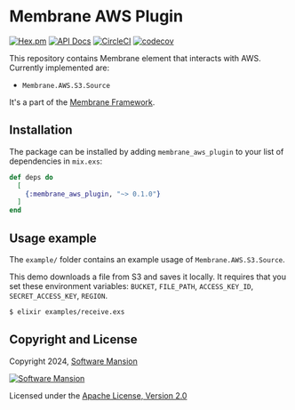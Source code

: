 # Membrane AWS Plugin

[![Hex.pm](https://img.shields.io/hexpm/v/membrane_aws_plugin.svg)](https://hex.pm/packages/membrane_aws_plugin)
[![API Docs](https://img.shields.io/badge/api-docs-yellow.svg?style=flat)](https://hexdocs.pm/membrane_aws_plugin)
[![CircleCI](https://circleci.com/gh/jellyfish-dev/membrane_aws_plugin.svg?style=svg)](https://circleci.com/gh/jellyfish-dev/membrane_aws_plugin)
[![codecov](https://codecov.io/gh/jellyfish-dev/membrane_aws_plugin/branch/main/graph/badge.svg?token=ANWFKV2EDP)](https://codecov.io/gh/jellyfish-dev/membrane_aws_plugin)

This repository contains Membrane element that interacts with AWS.
Currently implemented are:
- `Membrane.AWS.S3.Source`


It's a part of the [Membrane Framework](https://membrane.stream).

## Installation

The package can be installed by adding `membrane_aws_plugin` to your list of dependencies in `mix.exs`:

```elixir
def deps do
  [
    {:membrane_aws_plugin, "~> 0.1.0"}
  ]
end
```

## Usage example

The `example/` folder contains an example usage of `Membrane.AWS.S3.Source`.

This demo downloads a file from S3 and saves it locally. It requires that you set these environment variables: `BUCKET`, `FILE_PATH`, `ACCESS_KEY_ID`, `SECRET_ACCESS_KEY`, `REGION`.
```bash
$ elixir examples/receive.exs
```

## Copyright and License

Copyright 2024, [Software Mansion](https://swmansion.com/?utm_source=git&utm_medium=readme&utm_campaign=membrane_aws_plugin)

[![Software Mansion](https://logo.swmansion.com/logo?color=white&variant=desktop&width=200&tag=membrane-github)](https://swmansion.com/?utm_source=git&utm_medium=readme&utm_campaign=membrane_aws_plugin)

Licensed under the [Apache License, Version 2.0](LICENSE)
